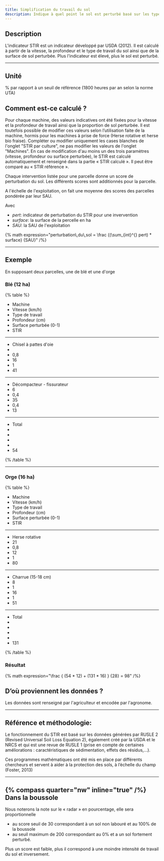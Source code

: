 ```yaml
---
title: Simplification du travail du sol
description: Indique à quel point le sol est perturbé basé sur les types de travaux.
---
```


## Description

L'indicateur STIR est un indicateur développé par USDA (2012). Il est calculé à partir de la vitesse, la profondeur et le type de travail du sol ainsi que de la surface de sol perturbée. Plus l'indicateur est élevé, plus le sol est perturbé.

---

## Unité

% par rapport à un seuil de référence (1800 heures par an selon la norme UTA)

## Comment est-ce calculé ?

Pour chaque machine, des valeurs indicatives ont été fixées pour la vitesse et la profondeur de travail ainsi que la proportion de sol perturbée. Il est toutefois possible de modifier ces valeurs selon l’utilisation faite de la machine, hormis pour les machines à prise de force (Herse rotative et herse bio fraise). Compléter ou modifier uniquement les cases blanches de l'onglet "STIR par culture", ne pas modifier les valeurs de l'onglet "Machines". En cas de modification d'au moins un des trois paramètres (vitesse, profondeur ou surface perturbée), le STIR est calculé automatiquement et renseigné dans la partie « STIR calculé ». Il peut être comparé au « STIR référence ».

Chaque intervention listée pour une parcelle donne un score de perturbation du sol. Les différents scores sont additionnés pour la parcelle.

A l'échelle de l'exploitation, on fait une moyenne des scores des parcelles pondérée par leur SAU.

Avec

- _pert_: indicateur de perturbation du STIR pour une invervention
- _surface_: la surface de la percelle en ha
- _SAU_: la SAU de l'exploitation

{% math expression="perturbation\\,du\\,sol = \\frac {(\\sum_{int}^{} pert) * surface} {SAU}" /%}

---

## Exemple

En supposant deux parcelles, une de blé et une d'orge

### Blé (12 ha)

{% table %}

- Machine
- Vitesse (km/h)
- Type de travail
- Profondeur (cm)
- Surface perturbée (0-1)
- STIR

---

- Chisel à pattes d'oie
-
- 0,8
- 16
- 1
- 41

---

- Décompacteur - fissurateur
- 6
- 0,4
- 35
- 0,4
- 13

---

- Total
-
-
-
-
- 54

{% /table %}

---

### Orge (16 ha)

{% table %}

- Machine
- Vitesse (km/h)
- Type de travail
- Profondeur (cm)
- Surface perturbée (0-1)
- STIR

---

- Herse rotative
- 21
- 0,8
- 12
- 1
- 80

---

- Charrue (15-18 cm)
- 8
- 1
- 16
- 1
- 51

---

- Total
-
-
-
-
- 131

{% /table %}

### Résultat

{% math expression="\\frac { (54 * 12) + (131 * 16) } {28} = 98" /%}

## D’où proviennent les données ?

Les données sont renseigné par l'agriculteur et encodée par l'agronome.

---

## Référence et méthodologie:

Le fonctionnement du STIR est basé sur les données générées par RUSLE 2 (Revised Universal Soil Loss Equation 2), également créé par la USDA et le NRCS et qui est une revue de RUSLE 1 (prise en compte de certaines améliorations : caractéristiques de sédimentation, effets des résidus,...).

Ces programmes mathématiques ont été mis en place par différents chercheurs et servent à aider à la protection des sols, à l’échelle du champ (Foster, 2013)

---

## {% compass quarter="nw" inline="true" /%} Dans la boussole

Nous noterons la note sur le « radar » en pourcentage, elle sera proportionnelle

- au score seuil de 30 correspondant à un sol non labouré et au 100% de la boussole
- au seuil maximum de 200 correspondant au 0% et a un sol fortement perturbé.

Plus un score est faible, plus il correspond à une moindre intensité de travail du sol et inversement.
